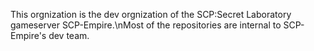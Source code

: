 This orgnization is the dev orgnization of the SCP:Secret Laboratory gameserver SCP-Empire.\nMost of the repositories are internal to SCP-Empire's dev team.
